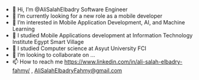 - 👋 Hi, I’m @AliSalahElbadry Software Engineer
- 👀 I’m currently looking for a new role as a mobile developer
- 🌱 I’m interested in Mobile Application Development, AI, and Machine Learning
- 🌱 I studied Mobile Applications development at Information Technology Institute Egypt Smart Village
- 🌱  I studied Computer science at Asyut University FCI
- 💞️ I’m looking to collaborate on ...
- 📫 How to reach me  https://www.linkedin.com/in/ali-salah-elbadry-fahmy/ , AliSalahElbadryFahmy@gmail.com

<!---
AliSalahElbadry/AliSalahElbadry is a ✨ special ✨ repository because its `README.md` (this file) appears on your GitHub profile.
You can click the Preview link to take a look at your changes.
--->
